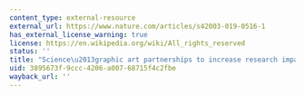 ```yaml
---
content_type: external-resource
external_url: https://www.nature.com/articles/s42003-019-0516-1
has_external_license_warning: true
license: https://en.wikipedia.org/wiki/All_rights_reserved
status: ''
title: "Science\u2013graphic art partnerships to increase research impact"
uid: 3895673f-9ccc-4206-a007-68715f4c2fbe
wayback_url: ''
---
```


